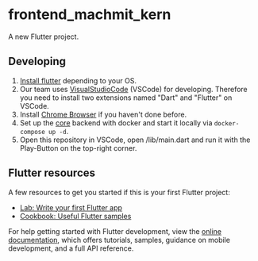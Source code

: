 # frontend_machmit_kern

A new Flutter project.

## Developing


1. [Install flutter](https://docs.flutter.dev/get-started/install) depending to your OS.
2. Our team uses [VisualStudioCode](https://code.visualstudio.com/) (VSCode) for developing. Therefore you need to install two extensions named "Dart" and "Flutter" on VSCode.
3. Install [Chrome Browser](https://www.google.com/chrome/) if you haven't done before.
4. Set up the [core](https://github.com/MILA-Wien/machmit-kern-backend) backend with docker and start it locally via `docker-compose up -d`.
5. Open this repository in VSCode, open /lib/main.dart and run it with the Play-Button on the top-right corner.

## Flutter resources

A few resources to get you started if this is your first Flutter project:

- [Lab: Write your first Flutter app](https://docs.flutter.dev/get-started/codelab)
- [Cookbook: Useful Flutter samples](https://docs.flutter.dev/cookbook)

For help getting started with Flutter development, view the
[online documentation](https://docs.flutter.dev/), which offers tutorials,
samples, guidance on mobile development, and a full API reference.
